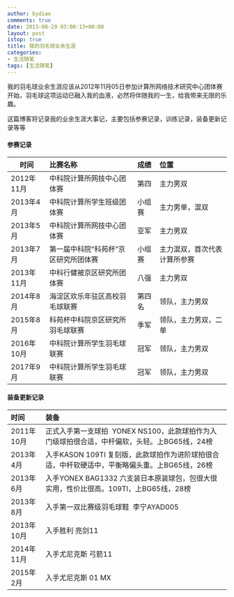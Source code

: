 ```yaml
---
author: bydiao
comments: true
date: 2013-08-29 03:00:13+00:00
layout: post
istop: true
title: 我的羽毛球业余生涯
categories:
- 生活随笔
tags: [生活随笔]
---
```


我的羽毛球业余生涯应该从2012年11月05日参加计算所网络技术研究中心团体赛开始，羽毛球这项运动已融入我的血液，必然将伴随我的一生，给我带来无限的乐趣。

这篇博客将记录我的业余生涯大事记，主要包括参赛记录，训练记录，装备更新记录等等

#### 参赛记录


|时间|比赛名称|成绩|位置|
|--|:--|:--|:--|
|2012年11月|中科院计算所网技中心团体赛|第四|主力男双|
|2013年4月|中科院计算所学生班级团体赛|小组赛|主力男单，混双|
|2013年5月|中科院计算所网技中心团体赛|亚军|主力男双|
|2013年7月|第一届中科院“科苑杯”京区研究所团体赛|小组赛|主力混双，首次代表计算所参赛|
|2013年11月|中科行健被京区研究所团体赛|八强|主力男双|
|2014年8月|海淀区欢乐年驻区高校羽毛球联赛|第四名|领队，主力男双|
|2015年8月|科苑杯中科院京区研究所羽毛球联赛|季军|领队，主力男双，二单|
|2016年10月|中科院计算所学生羽毛球联赛|冠军|领队，主力男双|
|2017年9月|中科院计算所学生羽毛球联赛|冠军|领队，主力男双|


#### 装备更新记录

	
|时间|装备|
|:--|:--|
|2011年10月|正式入手第一支球拍  YONEX NS100，此款球拍作为入门级球拍很合适，中杆偏软，头轻。上BG65线，24榜|
|2013年4月|入手KASON 109TI 复刻版，此款球拍作为进阶球拍很合适，中杆软硬适中，平衡略偏头重。上BG65线，26榜|
|2013年6月|入手YONEX BAG1332 六支装日本原装球包，包很大很实用，性价比很高。109TI，上BG65线，28榜|
|2013年8月|入手第一双比赛级羽毛球鞋  李宁AYAD005|
|2013年10月|入手胜利 亮剑11|
|2014年11月|入手尤尼克斯 弓箭11|
|2015年2月|入手尤尼克斯  01 MX|
